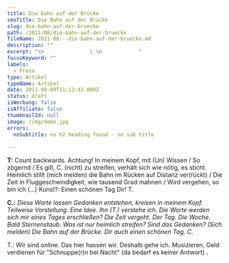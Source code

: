 ```yaml
---
title: Die Bahn auf der Brücke
seoTitle: Die Bahn auf der Brücke
slug: die-bahn-auf-der-bruecke
path: /2011/08/die-bahn-auf-der-bruecke
fileName: 2011-08---die-bahn-auf-der-bruecke.md
description: ""
excerpt: "\n               \ \n            "
focusKeyword: ""
labels:
  - Prosa
type: Artikel
typeName: Artikel
date: 2011-08-09T11:13:42.000Z
status: draft
isWerbung: false
isAffiliate: false
thumbnailId: null
image: /img/demo.jpg
errors:
  noSubtitle: no h2 heading found - no sub title
  
---
```


**T:** Count backwards. Achtung! In meinem Kopf, mit (Un) Wissen / So zögernd /
Es gilt, C. (nicht) zu streifen, verhält sich wie nötig, es sticht. Heimlich
stillt (mich melden) die Bahn im Rücken auf Distanz ver(rückt) / Die Zeit in
Fluggeschwindigkeit, wie tausend Grad mahnen / Wird vergehen, so bin ich (...)
Kunst?: Einen schönen Tag Dir! T.

**C.:** _Diese Worte lassen Gedanken entstehen, kreisen in meinem Kopf.
Teilweise Vorstellung. Eine Idee. Ihn (T.) verstehe ich. Die Worte werden sich
mir eines Tages erschließen? Die Zeit vergeht. Der Tag. Die Woche. Bald
Sternenstaub. Was ist nur heimlich streifen? Sind das Gedanken? (Sich melden)
Die Bahn auf der Brücke. Dir auch einen schönen Tag. C._

T.: Wir sind online. Das hier hassen wir. Deshalb gehe ich. Musizieren, Geld
verdienen für "Schnuppe(r)n bei Nacht" (da bedarf es keiner Antwort) **.**

  
